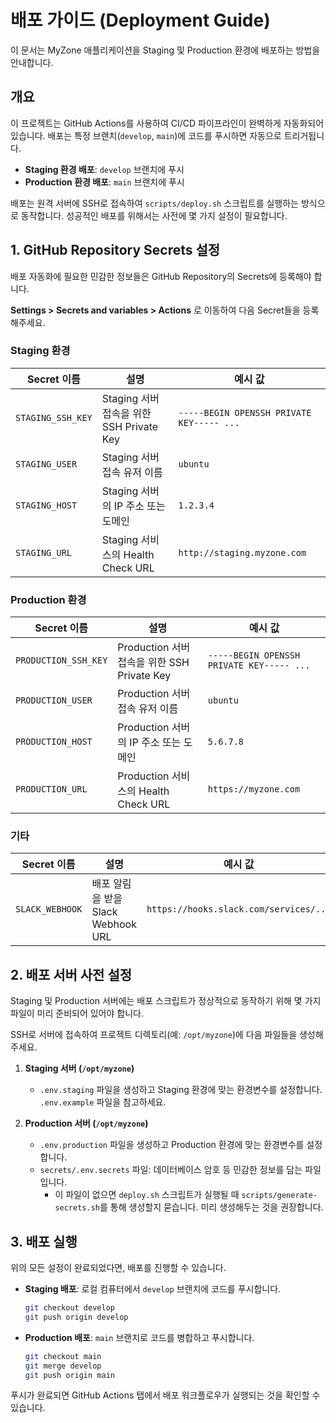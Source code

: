 # 배포 가이드 (Deployment Guide)

이 문서는 MyZone 애플리케이션을 Staging 및 Production 환경에 배포하는 방법을 안내합니다.

## 개요

이 프로젝트는 GitHub Actions를 사용하여 CI/CD 파이프라인이 완벽하게 자동화되어 있습니다. 배포는 특정 브랜치(`develop`, `main`)에 코드를 푸시하면 자동으로 트리거됩니다.

- **Staging 환경 배포**: `develop` 브랜치에 푸시
- **Production 환경 배포**: `main` 브랜치에 푸시

배포는 원격 서버에 SSH로 접속하여 `scripts/deploy.sh` 스크립트를 실행하는 방식으로 동작합니다. 성공적인 배포를 위해서는 사전에 몇 가지 설정이 필요합니다.

## 1. GitHub Repository Secrets 설정

배포 자동화에 필요한 민감한 정보들은 GitHub Repository의 Secrets에 등록해야 합니다.

**Settings > Secrets and variables > Actions** 로 이동하여 다음 Secret들을 등록해주세요.

### Staging 환경
| Secret 이름 | 설명 | 예시 값 |
|---|---|---|
| `STAGING_SSH_KEY` | Staging 서버 접속을 위한 SSH Private Key | `-----BEGIN OPENSSH PRIVATE KEY----- ...` |
| `STAGING_USER` | Staging 서버 접속 유저 이름 | `ubuntu` |
| `STAGING_HOST` | Staging 서버의 IP 주소 또는 도메인 | `1.2.3.4` |
| `STAGING_URL` | Staging 서비스의 Health Check URL | `http://staging.myzone.com` |

### Production 환경
| Secret 이름 | 설명 | 예시 값 |
|---|---|---|
| `PRODUCTION_SSH_KEY` | Production 서버 접속을 위한 SSH Private Key | `-----BEGIN OPENSSH PRIVATE KEY----- ...` |
| `PRODUCTION_USER` | Production 서버 접속 유저 이름 | `ubuntu` |
| `PRODUCTION_HOST` | Production 서버의 IP 주소 또는 도메인 | `5.6.7.8` |
| `PRODUCTION_URL` | Production 서비스의 Health Check URL | `https://myzone.com` |

### 기타
| Secret 이름 | 설명 | 예시 값 |
|---|---|---|
| `SLACK_WEBHOOK` | 배포 알림을 받을 Slack Webhook URL | `https://hooks.slack.com/services/...` |


## 2. 배포 서버 사전 설정

Staging 및 Production 서버에는 배포 스크립트가 정상적으로 동작하기 위해 몇 가지 파일이 미리 준비되어 있어야 합니다.

SSH로 서버에 접속하여 프로젝트 디렉토리(예: `/opt/myzone`)에 다음 파일들을 생성해주세요.

1.  **Staging 서버 (`/opt/myzone`)**
    - `.env.staging` 파일을 생성하고 Staging 환경에 맞는 환경변수를 설정합니다. `.env.example` 파일을 참고하세요.

2.  **Production 서버 (`/opt/myzone`)**
    - `.env.production` 파일을 생성하고 Production 환경에 맞는 환경변수를 설정합니다.
    - `secrets/.env.secrets` 파일: 데이터베이스 암호 등 민감한 정보를 담는 파일입니다.
        - 이 파일이 없으면 `deploy.sh` 스크립트가 실행될 때 `scripts/generate-secrets.sh`를 통해 생성할지 묻습니다. 미리 생성해두는 것을 권장합니다.

## 3. 배포 실행

위의 모든 설정이 완료되었다면, 배포를 진행할 수 있습니다.

- **Staging 배포**: 로컬 컴퓨터에서 `develop` 브랜치에 코드를 푸시합니다.
  ```bash
  git checkout develop
  git push origin develop
  ```
- **Production 배포**: `main` 브랜치로 코드를 병합하고 푸시합니다.
  ```bash
  git checkout main
  git merge develop
  git push origin main
  ```

푸시가 완료되면 GitHub Actions 탭에서 배포 워크플로우가 실행되는 것을 확인할 수 있습니다.
